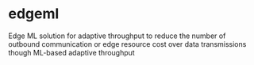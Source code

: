 # edgeml
Edge ML solution for adaptive throughput to reduce the number of outbound communication or edge resource cost over data transmissions though ML-based adaptive throughput
